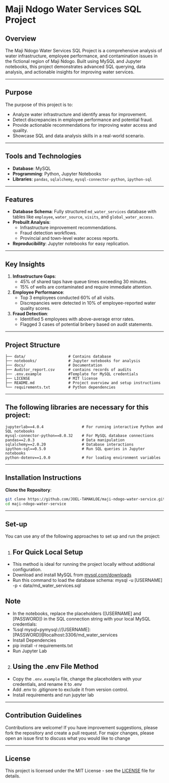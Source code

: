 # Maji Ndogo Water Services SQL Project

## Overview
The Maji Ndogo Water Services SQL Project is a comprehensive analysis of water infrastructure, employee performance, and contamination issues in the fictional region of Maji Ndogo. Built using MySQL and Jupyter notebooks, this project demonstrates advanced SQL querying, data analysis, and actionable insights for improving water services.

---

## Purpose
The purpose of this project is to:
- Analyze water infrastructure and identify areas for improvement.
- Detect discrepancies in employee performance and potential fraud.
- Provide actionable recommendations for improving water access and quality.
- Showcase SQL and data analysis skills in a real-world scenario.

---

## Tools and Technologies
- **Database**: MySQL
- **Programming**: Python, Jupyter Notebooks
- **Libraries**: `pandas`, `sqlalchemy`, `mysql-connector-python`, `ipython-sql`

---

## Features
- **Database Schema**: Fully structured `md_water_services` database with tables like `employee`, `water_source`, `visits`, and `global_water_access`.
- **Prebuilt Analysis**:
  - Infrastructure improvement recommendations.
  - Fraud detection workflows.
  - Provincial and town-level water access reports.
- **Reproducibility**:  Jupyter notebooks for easy replication.

---

## Key Insights
1. **Infrastructure Gaps**:
   - 45% of shared taps have queue times exceeding 30 minutes.
   - 15% of wells are contaminated and require immediate attention.
2. **Employee Performance**:
   - Top 3 employees conducted 60% of all visits.
   - Discrepancies were detected in 10% of employee-reported water quality scores.
3. **Fraud Detection**:
   - Identified 5 employees with above-average error rates.
   - Flagged 3 cases of potential bribery based on audit statements.

---

## Project Structure
```plaintext
├── data/                   # Contains database   
├── notebooks/              # Jupyter notebooks for analysis
├── docs/                   # Documentation
├── Auditor_report.csv      # contains records of audits
├── .env.example            #Template for MySQL credentials
├── LICENSE                 # MIT license              
├── README.md               # Project overview and setup instructions
└── requirements.txt        # Python dependencies
```
---

## The following libraries are necessary for this project:
```plaintext
jupyterlab==4.0.4                 # For running interactive Python and SQL notebooks
mysql-connector-python==8.0.32    # For MySQL database connections
pandas==2.0.3                     # Data manipulation
sqlalchemy==2.0.20                # Database interactions
ipython-sql==0.5.0                # Run SQL queries in Jupyter notebooks
python-dotenv==1.0.0              # For loading environment variables
```
---

## Installation Instructions
 **Clone the Repository**:
   ```bash
   git clone https://github.com/JOEL-TAMAKLOE/maji-ndogo-water-service.git
   cd maji-ndogo-water-service
```
---
## Set-up
You can use any of the following approaches to set up and run the project:
1. ## For Quick Local Setup
  - This method is ideal for running the project locally without additional configuration.
  - Download and install MySQL from [mysql.com/downloads](https://dev.mysql.com/downloads/)
  - Run this command to load the database schema: mysql -u [USERNAME] -p < data/md_water_services.sql

  ## Note
  - In the notebooks, replace the placeholders ([USERNAME] and [PASSWORD]) in the SQL connection string with your local MySQL credentials:
  - %sql mysql+pymysql://[USERNAME]:[PASSWORD]@localhost:3306/md_water_services
  - Install Dependencies
  - pip install -r requirements.txt
  - Run Jupyter Lab

2. ## Using the .env File Method
- Copy the `.env.example` file, change the placeholders with your credentials, and rename it to .env
- Add .env to .gitignore to exclude it from version control.
- Install requirements and run jupyter lab

---

  ## Contribution Guidelines
Contributions are welcome! If you have improvement suggestions, please fork the repository and create a pull request. For major changes, please open an issue first to discuss what you would like to change
  
---
## License
This project is licensed under the MIT License - see the [LICENSE](LICENSE) file for details.

